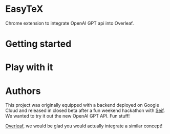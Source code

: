 # EasyTeX
Chrome extension to integrate OpenAI GPT api into Overleaf.

# Getting started

# Play with it

# Authors
This project was originally equipped with a backend deployed on Google Cloud and released in closed beta after a fun weekend hackathon with [Seif](https://github.com/vateseif). We wanted to try it out the new OpenAI GPT API. Fun stuff!

[Overleaf](https://www.overleaf.com), we would be glad you would actually integrate a similar concept!
